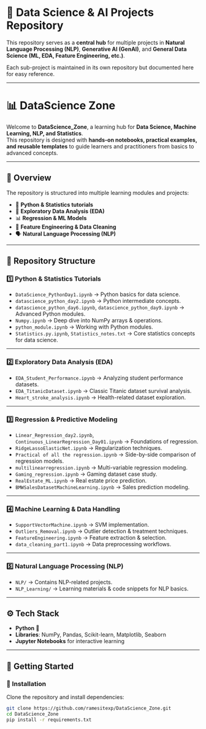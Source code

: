 # 🚀 Data Science & AI Projects Repository

This repository serves as a **central hub** for multiple projects in **Natural Language Processing (NLP)**, **Generative AI (GenAI)**, and **General Data Science (ML, EDA, Feature Engineering, etc.)**.  

Each sub-project is maintained in its own repository but documented here for easy reference.

---
# 📊 DataScience Zone  

Welcome to **DataScience_Zone**, a learning hub for **Data Science, Machine Learning, NLP, and Statistics**.  
This repository is designed with **hands-on notebooks, practical examples, and reusable templates** to guide learners and practitioners from basics to advanced concepts.  

---

## 🚀 Overview
The repository is structured into multiple learning modules and projects:
- 📘 **Python & Statistics tutorials**  
- 🔎 **Exploratory Data Analysis (EDA)**  
- 📊 **Regression & ML Models**  
- 🧩 **Feature Engineering & Data Cleaning**  
- 🗣 **Natural Language Processing (NLP)**  

---

## 📂 Repository Structure

### 1️⃣ Python & Statistics Tutorials
- `DataScience_PythonDay1.ipynb` → Python basics for data science.  
- `datascience_python_day2.ipynb` → Python intermediate concepts.  
- `datascience_python_day6.ipynb`, `datascience_python_day9.ipynb` → Advanced Python modules.  
- `Numpy.ipynb` → Deep dive into NumPy arrays & operations.  
- `python_module.ipynb` → Working with Python modules.  
- `Statistics.py.ipynb`, `Statistics_notes.txt` → Core statistics concepts for data science.  

---

### 2️⃣ Exploratory Data Analysis (EDA)
- `EDA_Student_Performance.ipynb` → Analyzing student performance datasets.  
- `EDA_TitanicDataset.ipynb` → Classic Titanic dataset survival analysis.  
- `Heart_stroke_analysis.ipynb` → Health-related dataset exploration.  

---

### 3️⃣ Regression & Predictive Modeling
- `Linear_Regression_day2.ipynb`, `Continuous_LinearRegression_Day01.ipynb` → Foundations of regression.  
- `RidgeLassoElasticNet.ipynb` → Regularization techniques.  
- `Practical of all the regression.ipynb` → Side-by-side comparison of regression models.  
- `multilinearregression.ipynb` → Multi-variable regression modeling.  
- `Gaming_regression.ipynb` → Gaming dataset case study.  
- `RealEstate_ML.ipynb` → Real estate price prediction.  
- `BMWSalesDatasetMachineLearning.ipynb` → Sales prediction modeling.  

---

### 4️⃣ Machine Learning & Data Handling
- `SupportVectorMachine.ipynb` → SVM implementation.  
- `Outliers_Removal.ipynb` → Outlier detection & treatment techniques.  
- `FeatureEngineering.ipynb` → Feature extraction & selection.  
- `data_cleaning_part1.ipynb` → Data preprocessing workflows.  

---

### 5️⃣ Natural Language Processing (NLP)
- `NLP/` → Contains NLP-related projects.  
- `NLP_Learning/` → Learning materials & code snippets for NLP basics.  

---

## ⚙️ Tech Stack
- **Python** 🐍  
- **Libraries**: NumPy, Pandas, Scikit-learn, Matplotlib, Seaborn  
- **Jupyter Notebooks** for interactive learning  

---

## 🏁 Getting Started

### 🔧 Installation
Clone the repository and install dependencies:  
```bash
git clone https://github.com/ramesitexp/DataScience_Zone.git
cd DataScience_Zone
pip install -r requirements.txt
